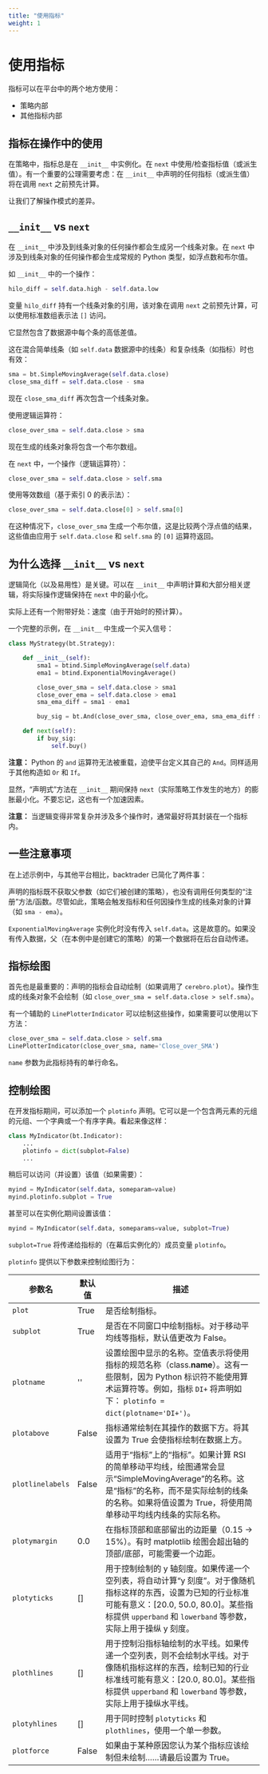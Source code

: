 ```yaml
---
title: "使用指标"
weight: 1
---
```


# 使用指标

指标可以在平台中的两个地方使用：

- 策略内部
- 其他指标内部

## 指标在操作中的使用

在策略中，指标总是在 `__init__` 中实例化。在 `next` 中使用/检查指标值（或派生值）。有一个重要的公理需要考虑：在 `__init__` 中声明的任何指标（或派生值）将在调用 `next` 之前预先计算。

让我们了解操作模式的差异。

## `__init__` vs `next`

在 `__init__` 中涉及到线条对象的任何操作都会生成另一个线条对象。在 `next` 中涉及到线条对象的任何操作都会生成常规的 Python 类型，如浮点数和布尔值。

如 `__init__` 中的一个操作：

```python
hilo_diff = self.data.high - self.data.low
```

变量 `hilo_diff` 持有一个线条对象的引用，该对象在调用 `next` 之前预先计算，可以使用标准数组表示法 `[]` 访问。

它显然包含了数据源中每个条的高低差值。

这在混合简单线条（如 `self.data` 数据源中的线条）和复杂线条（如指标）时也有效：

```python
sma = bt.SimpleMovingAverage(self.data.close)
close_sma_diff = self.data.close - sma
```

现在 `close_sma_diff` 再次包含一个线条对象。

使用逻辑运算符：

```python
close_over_sma = self.data.close > sma
```

现在生成的线条对象将包含一个布尔数组。

在 `next` 中，一个操作（逻辑运算符）：

```python
close_over_sma = self.data.close > self.sma
```

使用等效数组（基于索引 0 的表示法）：

```python
close_over_sma = self.data.close[0] > self.sma[0]
```

在这种情况下，`close_over_sma` 生成一个布尔值，这是比较两个浮点值的结果，这些值由应用于 `self.data.close` 和 `self.sma` 的 `[0]` 运算符返回。

## 为什么选择 `__init__` vs `next`

逻辑简化（以及易用性）是关键。可以在 `__init__` 中声明计算和大部分相关逻辑，将实际操作逻辑保持在 `next` 中的最小化。

实际上还有一个附带好处：速度（由于开始时的预计算）。

一个完整的示例，在 `__init__` 中生成一个买入信号：

```python
class MyStrategy(bt.Strategy):

    def __init__(self):
        sma1 = btind.SimpleMovingAverage(self.data)
        ema1 = btind.ExponentialMovingAverage()

        close_over_sma = self.data.close > sma1
        close_over_ema = self.data.close > ema1
        sma_ema_diff = sma1 - ema1

        buy_sig = bt.And(close_over_sma, close_over_ema, sma_ema_diff > 0)

    def next(self):
        if buy_sig:
            self.buy()
```

**注意：** Python 的 `and` 运算符无法被重载，迫使平台定义其自己的 `And`。同样适用于其他构造如 `Or` 和 `If`。

显然，“声明式”方法在 `__init__` 期间保持 `next`（实际策略工作发生的地方）的膨胀最小化。不要忘记，这也有一个加速因素。

**注意：** 当逻辑变得非常复杂并涉及多个操作时，通常最好将其封装在一个指标内。

## 一些注意事项

在上述示例中，与其他平台相比，backtrader 已简化了两件事：

声明的指标既不获取父参数（如它们被创建的策略），也没有调用任何类型的“注册”方法/函数。尽管如此，策略会触发指标和任何因操作生成的线条对象的计算（如 `sma - ema`）。

`ExponentialMovingAverage` 实例化时没有传入 `self.data`。这是故意的。如果没有传入数据，父（在本例中是创建它的策略）的第一个数据将在后台自动传递。

## 指标绘图

首先也是最重要的：声明的指标会自动绘制（如果调用了 `cerebro.plot`）。操作生成的线条对象不会绘制（如 `close_over_sma = self.data.close > self.sma`）。

有一个辅助的 `LinePlotterIndicator` 可以绘制这些操作，如果需要可以使用以下方法：

```python
close_over_sma = self.data.close > self.sma
LinePlotterIndicator(close_over_sma, name='Close_over_SMA')
```

`name` 参数为此指标持有的单行命名。

## 控制绘图

在开发指标期间，可以添加一个 `plotinfo` 声明。它可以是一个包含两元素的元组的元组、一个字典或一个有序字典。看起来像这样：

```python
class MyIndicator(bt.Indicator):
    ...
    plotinfo = dict(subplot=False)
    ...
```

稍后可以访问（并设置）该值（如果需要）：

```python
myind = MyIndicator(self.data, someparam=value)
myind.plotinfo.subplot = True
```

甚至可以在实例化期间设置该值：

```python
myind = MyIndicator(self.data, someparams=value, subplot=True)
```

`subplot=True` 将传递给指标的（在幕后实例化的）成员变量 `plotinfo`。

`plotinfo` 提供以下参数来控制绘图行为：

参数名            | 默认值       | 描述
----------------- | ------------ | ---------------
`plot`            | True         | 是否绘制指标。
`subplot`         | True         | 是否在不同窗口中绘制指标。对于移动平均线等指标，默认值更改为 False。
`plotname`        | ''           | 设置绘图中显示的名称。空值表示将使用指标的规范名称（class.__name__）。这有一些限制，因为 Python 标识符不能使用算术运算符等。例如，指标 `DI+` 将声明如下： `plotinfo = dict(plotname='DI+')`。
`plotabove`       | False        | 指标通常绘制在其操作的数据下方。将其设置为 True 会使指标绘制在数据上方。
`plotlinelabels`  | False        | 适用于“指标”上的“指标”。如果计算 RSI 的简单移动平均线，绘图通常会显示“SimpleMovingAverage”的名称。这是“指标”的名称，而不是实际绘制的线条的名称。如果将值设置为 True，将使用简单移动平均线内线条的实际名称。
`plotymargin`     | 0.0          | 在指标顶部和底部留出的边距量（0.15 -> 15%）。有时 matplotlib 绘图会超出轴的顶部/底部，可能需要一个边距。
`plotyticks`      | []           | 用于控制绘制的 y 轴刻度。如果传递一个空列表，将自动计算“y 刻度”。对于像随机指标这样的东西，设置为已知的行业标准可能有意义：[20.0, 50.0, 80.0]。某些指标提供 `upperband` 和 `lowerband` 等参数，实际上用于操纵 y 刻度。
`plothlines`      | []           | 用于控制沿指标轴绘制的水平线。如果传递一个空列表，则不会绘制水平线。对于像随机指标这样的东西，绘制已知的行业标准线可能有意义：[20.0, 80.0]。某些指标提供 `upperband` 和 `lowerband` 等参数，实际上用于操纵水平线。
`plotyhlines`     | []           | 用于同时控制 `plotyticks` 和 `plothlines`，使用一个单一参数。
`plotforce`       | False        | 如果由于某种原因您认为某个指标应该绘制但未绘制……请最后设置为 True。
